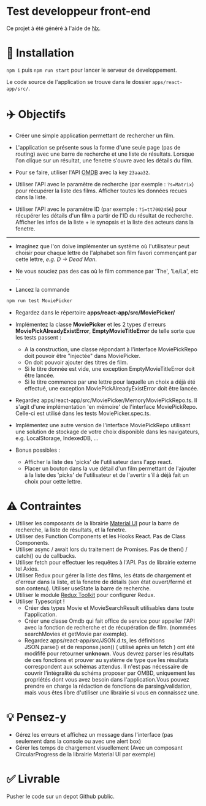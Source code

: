 # Test developpeur front-end

Ce projet à été généré à l'aide de [Nx](https://nx.dev).

# 🛫 Installation

`npm i` puis `npm run start` pour lancer le serveur de developpement.

Le code source de l'application se trouve dans le dossier `apps/react-app/src/`.

# ✈️ Objectifs

- Créer une simple application permettant de rechercher un film.

- L'application se présente sous la forme d'une seule page (pas de routing) avec une barre de recherche et une liste de résultats. Lorsque l'on clique sur un résultat, une fenetre s'ouvre avec les détails du film.

- Pour se faire, utiliser l'API [OMDB](http://www.omdbapi.com) avec la key `23aaa32`.

- Utiliser l'API avec le paramètre de recherche (par exemple : `?s=Matrix`) pour récupérer la liste des films. Afficher toutes les données recues dans la liste.

- Utiliser l'API avec le paramètre ID (par exemple : `?i=tt7002456`) pour récupérer les détails d'un film a partir de l'ID du résultat de recherche. Afficher les infos de la liste + le synopsis et la liste des acteurs dans la fenetre.

---

- Imaginez que l'on doive implémenter un système où l'utilisateur peut choisir pour chaque lettre de l'alphabet son film favori commençant par cette lettre, *e.g. D -> Dead Man*.

- Ne vous souciez pas des cas où le film commence par 'The', 'Le/La', etc ...

- Lancez la commande
```sh
npm run test MoviePicker
```
- Regardez dans le répertoire __apps/react-app/src/MoviePicker/__

- Implémentez la classe __MoviePicker__ et les 2 types d'erreurs __MoviePickAlreadyExistError__, __EmptyMovieTitleError__ de telle sorte que les tests passent :
  + A la construction, une classe répondant à l'interface MoviePickRepo doit pouvoir être "injectée" dans MoviePicker.
  + On doit pouvoir ajouter des titres de film.
  + Si le titre donnée est vide, une exception EmptyMovieTitleError doit être lancée.
  + Si le titre commence par une lettre pour laquelle un choix a déjà été effectué, une exception MoviePickAlreadyExistError doit être lancée.

- Regardez apps/react-app/src/MoviePicker/MemoryMoviePickRepo.ts. Il s'agit d'une implémentation 'en mémoire' de l'interface MoviePickRepo.
  Celle-ci est utilisé dans les tests MoviePicker.spec.ts.

- Implémentez une autre version de l'interface MoviePickRepo utilisant une solution de stockage de votre choix disponible dans les navigateurs, e.g. LocalStorage, IndexedDB, ...

- Bonus possibles :
  + Afficher la liste des 'picks' de l'utilisateur dans l'app react.
  + Placer un bouton dans la vue détail d'un film permettant de l'ajouter à la liste des 'picks' de l'utilisateur et de l'avertir s'il à déjà fait un choix pour cette lettre.

# ⚠️ Contraintes

- Utiliser les composants de la librairie [Material UI](https://material-ui.com/) pour la barre de recherche, la liste de résultats, et la fenetre.
- Utiliser des Function Components et les Hooks React. Pas de Class Components.
- Utiliser async / await lors du traitement de Promises. Pas de then() / catch() ou de callbacks.
- Utiliser fetch pour effectuer les requêtes à l'API. Pas de librairie externe tel Axios.
- Utiliser Redux pour gérer la liste des films, les états de chargement et d'erreur dans la liste, et la fenetre de détails (son état ouvert/fermé et son contenu). Utiliser useState la barre de recherche.
- Utiliser le module [Redux Toolkit](https://redux-toolkit.js.org) pour configurer Redux.
- Utiliser Typescript !
  - Créer des types Movie et MovieSearchResult utilisables dans toute l'application.
  - Créer une classe Omdb qui fait office de service pour appeller l'API avec la fonction de recherche et de récupération de film. (nommées searchMovies et getMovie par exemple).
  - Regardez apps/react-app/src/JSON.d.ts, les définitions JSON.parse() et de response.json() ( utilisé après un fetch ) ont été modififé pour retourner __unknown__. Vous devrez parser les résultats de ces fonctions et prouver au système de type que les résultats correspondent aux schémas attendus. Il n'est pas nécessaire de couvrir l'intégralité du schéma proposer par OMBD, uniquement les propriétés dont vous avez besoin dans l'application.Vous pouvez prendre en charge la rédaction de fonctions de parsing/validation, mais vous êtes libre d'utiliser une librairie si vous en connaissez une.

# 💡 Pensez-y

- Gérez les erreurs et affichez un message dans l'interface (pas seulement dans la console ou avec une alert box)
- Gérer les temps de chargement visuellement (Avec un composant CircularProgress de la librairie Material UI par exemple)

# ✅ Livrable

Pusher le code sur un depot Github public.
